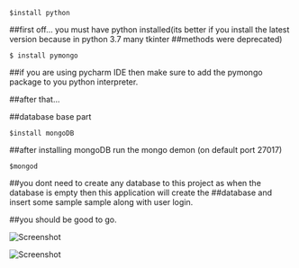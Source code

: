 `$install python`

##first off... you must have python installed(its better if you install the latest version because in python 3.7 many tkinter ##methods were deprecated)

`$ install pymongo`

##if you are using pycharm IDE then make sure to add the pymongo package to you python interpreter.

##after that...

##database base part

`$install mongoDB`

##after installing mongoDB run the mongo demon (on default port 27017)

`$mongod`

##you dont need to create any database to this project as when the database is empty then this application will create the ##database and insert some sample sample along with user login.

##you should be good to go.

![Screenshot](https://raw.githubusercontent.com/ZapySolo/sem4-mini-project-osl/master/asset/readmeIMG/Screenshot%202019-04-12%20at%207.24.48%20PM.png)

![Screenshot](https://raw.githubusercontent.com/ZapySolo/sem4-mini-project-osl/master/asset/readmeIMG/Screenshot%202019-04-12%20at%207.25.30%20PM.png)
